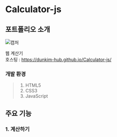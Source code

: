 # Calculator-js

## 포트폴리오 소개

![캡처](https://user-images.githubusercontent.com/74657556/144156100-bc2c9b2d-85cc-40aa-8e9b-8b9cd3ea8829.PNG)

웹 계산기
<br>
호스팅 : https://dunkim-hub.github.io/Calculator-js/

### 개발 환경
> 1. HTML5<br>
> 2. CSS3<br>
> 3. JavaScript

## 주요 기능
### 1. 계산하기





